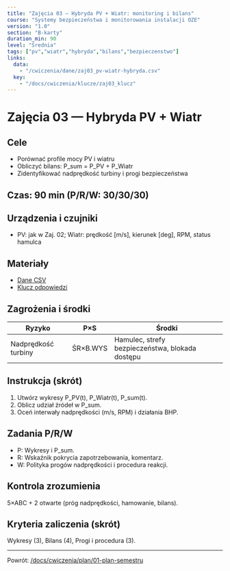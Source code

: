 ```yaml
---
title: "Zajęcia 03 — Hybryda PV + Wiatr: monitoring i bilans"
course: "Systemy bezpieczeństwa i monitorowania instalacji OZE"
version: "1.0"
section: "B-karty"
duration_min: 90
level: "Średnia"
tags: ["pv","wiatr","hybryda","bilans","bezpieczenstwo"]
links:
  data:
    - "/cwiczenia/dane/zaj03_pv-wiatr-hybryda.csv"
  key:
    - "/docs/cwiczenia/klucze/zaj03_klucz"
---
```


# Zajęcia 03 — Hybryda PV + Wiatr

## Cele
- Porównać profile mocy PV i wiatru
- Obliczyć bilans: P_sum = P_PV + P_Wiatr
- Zidentyfikować nadprędkość turbiny i progi bezpieczeństwa

## Czas: 90 min (P/R/W: 30/30/30)

## Urządzenia i czujniki
- PV: jak w Zaj. 02; Wiatr: prędkość [m/s], kierunek [deg], RPM, status hamulca

## Materiały
- [Dane CSV](/cwiczenia/dane/zaj03_pv-wiatr-hybryda.csv)
- [Klucz odpowiedzi](/docs/cwiczenia/klucze/zaj03_klucz)

## Zagrożenia i środki
| Ryzyko | P×S | Środki |
|---|---|---|
| Nadprędkość turbiny | ŚR×B.WYS | Hamulec, strefy bezpieczeństwa, blokada dostępu |

## Instrukcja (skrót)
1. Utwórz wykresy P_PV(t), P_Wiatr(t), P_sum(t).
2. Oblicz udział źródeł w P_sum.
3. Oceń interwały nadprędkości (m/s, RPM) i działania BHP.

## Zadania P/R/W
- P: Wykresy i P_sum.
- R: Wskaźnik pokrycia zapotrzebowania, komentarz.
- W: Polityka progów nadprędkości i procedura reakcji.

## Kontrola zrozumienia
5×ABC + 2 otwarte (próg nadprędkości, hamowanie, bilans).

## Kryteria zaliczenia (skrót)
Wykresy (3), Bilans (4), Progi i procedura (3).

---
Powrót: [/docs/cwiczenia/plan/01-plan-semestru](/docs/cwiczenia/plan/01-plan-semestru)

